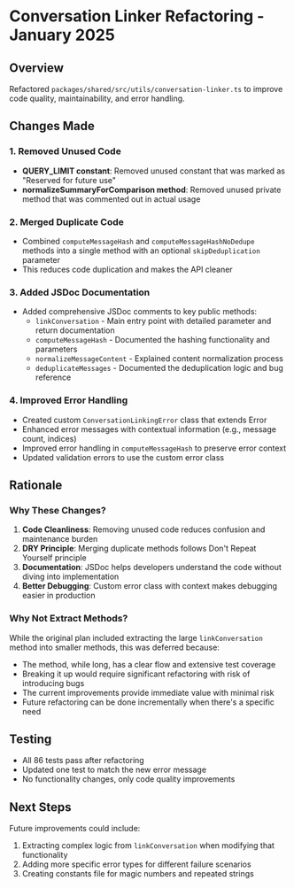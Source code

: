 # Conversation Linker Refactoring - January 2025

## Overview

Refactored `packages/shared/src/utils/conversation-linker.ts` to improve code quality, maintainability, and error handling.

## Changes Made

### 1. Removed Unused Code

- **QUERY_LIMIT constant**: Removed unused constant that was marked as "Reserved for future use"
- **normalizeSummaryForComparison method**: Removed unused private method that was commented out in actual usage

### 2. Merged Duplicate Code

- Combined `computeMessageHash` and `computeMessageHashNoDedupe` methods into a single method with an optional `skipDeduplication` parameter
- This reduces code duplication and makes the API cleaner

### 3. Added JSDoc Documentation

- Added comprehensive JSDoc comments to key public methods:
  - `linkConversation` - Main entry point with detailed parameter and return documentation
  - `computeMessageHash` - Documented the hashing functionality and parameters
  - `normalizeMessageContent` - Explained content normalization process
  - `deduplicateMessages` - Documented the deduplication logic and bug reference

### 4. Improved Error Handling

- Created custom `ConversationLinkingError` class that extends Error
- Enhanced error messages with contextual information (e.g., message count, indices)
- Improved error handling in `computeMessageHash` to preserve error context
- Updated validation errors to use the custom error class

## Rationale

### Why These Changes?

1. **Code Cleanliness**: Removing unused code reduces confusion and maintenance burden
2. **DRY Principle**: Merging duplicate methods follows Don't Repeat Yourself principle
3. **Documentation**: JSDoc helps developers understand the code without diving into implementation
4. **Better Debugging**: Custom error class with context makes debugging easier in production

### Why Not Extract Methods?

While the original plan included extracting the large `linkConversation` method into smaller methods, this was deferred because:

- The method, while long, has a clear flow and extensive test coverage
- Breaking it up would require significant refactoring with risk of introducing bugs
- The current improvements provide immediate value with minimal risk
- Future refactoring can be done incrementally when there's a specific need

## Testing

- All 86 tests pass after refactoring
- Updated one test to match the new error message
- No functionality changes, only code quality improvements

## Next Steps

Future improvements could include:

1. Extracting complex logic from `linkConversation` when modifying that functionality
2. Adding more specific error types for different failure scenarios
3. Creating constants file for magic numbers and repeated strings
